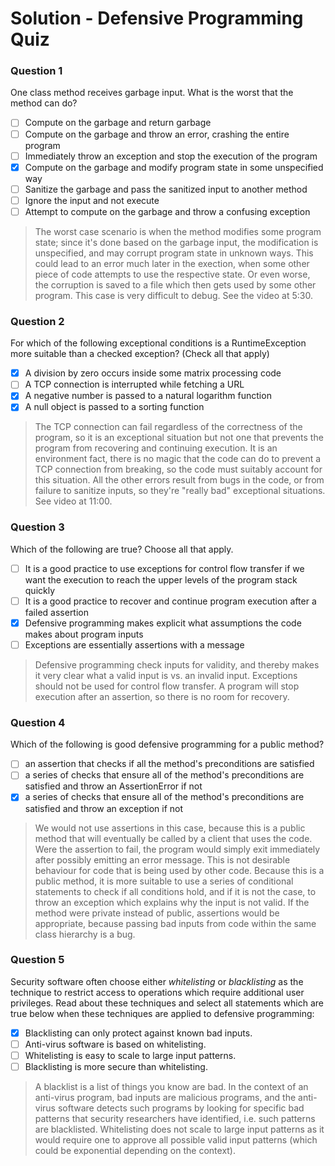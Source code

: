 # Solution - Defensive Programming Quiz

### Question 1

One class method receives garbage input. What is the worst that the method can do?

- [ ] Compute on the garbage and return garbage
- [ ] Compute on the garbage and throw an error, crashing the entire program
- [ ] Immediately throw an exception and stop the execution of the program
- [x] Compute on the garbage and modify program state in some unspecified way
- [ ] Sanitize the garbage and pass the sanitized input to another method
- [ ] Ignore the input and not execute
- [ ] Attempt to compute on the garbage and throw a confusing exception

> The worst case scenario is when the method modifies some program state; since it's done based on the garbage input, the modification is unspecified, and may corrupt program state in unknown ways. This could lead to an error much later in the exection, when some other piece of code attempts to use the respective state. Or even worse, the corruption is saved to a file which then gets used by some other program. This case is very difficult to debug. See the video at 5:30.

### Question 2

For which of the following exceptional conditions is a RuntimeException more suitable than a checked exception? (Check all that apply)

- [x] A division by zero occurs inside some matrix processing code
- [ ] A TCP connection is interrupted while fetching a URL
- [x] A negative number is passed to a natural logarithm function
- [x] A null object is passed to a sorting function

> The TCP connection can fail regardless of the correctness of the program, so it is an exceptional situation but not one that prevents the program from recovering and continuing execution. It is an environment fact, there is no magic that the code can do to prevent a TCP connection from breaking, so the code must suitably account for this situation.  All the other errors result from bugs in the code, or from failure to sanitize inputs, so they're "really bad" exceptional situations. See video at 11:00.

### Question 3

Which of the following are true? Choose all that apply.

- [ ] It is a good practice to use exceptions for control flow transfer if we want the execution to reach the upper levels of the program stack quickly
- [ ] It is a good practice to recover and continue program execution after a failed assertion
- [x] Defensive programming makes explicit what assumptions the code makes about program inputs
- [ ] Exceptions are essentially assertions with a message

> Defensive programming check inputs for validity, and thereby makes it very clear what a valid input is vs. an invalid input.  Exceptions should not be used for control flow transfer. A program will stop execution after an assertion, so there is no room for recovery.

### Question 4

Which of the following is good defensive programming for a public method?

- [ ] an assertion that checks if all the method's preconditions are satisfied
- [ ] a series of checks that ensure all of the method's preconditions are satisfied and throw an AssertionError if not
- [x] a series of checks that ensure all of the method's preconditions are satisfied and throw an exception if not

> We would not use assertions in this case, because this is a public method that will eventually be called by a client that uses the code. Were the assertion to fail, the program would simply exit immediately after possibly emitting an error message. This is not desirable behaviour for code that is being used by other code. Because this is a public method, it is more suitable to use a series of conditional statements to check if all conditions hold, and if it is not the case, to throw an exception which explains why the input is not valid.
      If the method were private instead of public, assertions would be appropriate, because passing bad inputs from code within the same class hierarchy is a bug.

### Question 5

Security software often choose either _whitelisting_ or _blacklisting_ as the technique to restrict access to operations which require additional user privileges. Read about these techniques and select all statements which are true below when these techniques are applied to defensive programming:

- [x] Blacklisting can only protect against known bad inputs.
- [ ] Anti-virus software is based on whitelisting.
- [ ] Whitelisting is easy to scale to large input patterns.
- [ ] Blacklisting is more secure than whitelisting.

> A blacklist is a list of things you know are bad. In the context of an anti-virus program, bad inputs are malicious programs, and the anti-virus software detects such programs by looking for specific bad patterns that security researchers have identified, i.e. such patterns are blacklisted. Whitelisting does not scale to large input patterns as it would require one to approve all possible valid input patterns (which could be exponential depending on the context).

